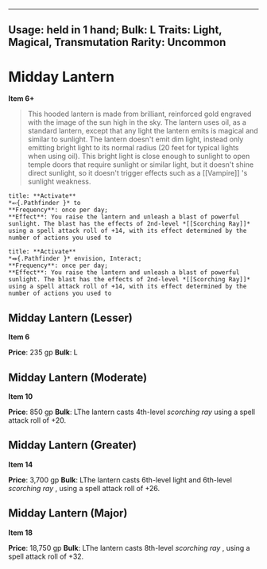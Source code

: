 
---
Usage: held in 1 hand;
Bulk: L
Traits: Light, Magical, Transmutation
Rarity: Uncommon
---

# Midday Lantern

**Item 6+**

> This hooded lantern is made from brilliant, reinforced gold engraved with the image of the sun high in the sky. The lantern uses oil, as a standard lantern, except that any light the lantern emits is magical and similar to sunlight. The lantern doesn't emit dim light, instead only emitting bright light to its normal radius (20 feet for typical lights when using oil). This bright light is close enough to sunlight to open temple doors that require sunlight or similar light, but it doesn't shine direct sunlight, so it doesn't trigger effects such as a [[Vampire]] 's sunlight weakness.

```ad-embed-ability
title: **Activate**
*⬻{.Pathfinder }* to 
**Frequency**: once per day;
**Effect**: You raise the lantern and unleash a blast of powerful sunlight. The blast has the effects of 2nd-level *[[Scorching Ray]]* using a spell attack roll of +14, with its effect determined by the number of actions you used to

```

```ad-embed-ability
title: **Activate**
*⬽{.Pathfinder }* envision, Interact; 
**Frequency**: once per day;
**Effect**: You raise the lantern and unleash a blast of powerful sunlight. The blast has the effects of 2nd-level *[[Scorching Ray]]* using a spell attack roll of +14, with its effect determined by the number of actions you used to

```

## Midday Lantern (Lesser)

**Item 6**

**Price**: 235 gp
**Bulk**: L

## Midday Lantern (Moderate)

**Item 10**

**Price**: 850 gp
**Bulk**: LThe lantern casts 4th-level *scorching ray* using a spell attack roll of +20.

## Midday Lantern (Greater)

**Item 14**

**Price**: 3,700 gp
**Bulk**: LThe lantern casts 6th-level light and 6th-level *scorching ray* , using a spell attack roll of +26.

## Midday Lantern (Major)

**Item 18**

**Price**: 18,750 gp
**Bulk**: LThe lantern casts 8th-level *scorching ray* , using a spell attack roll of +32.

